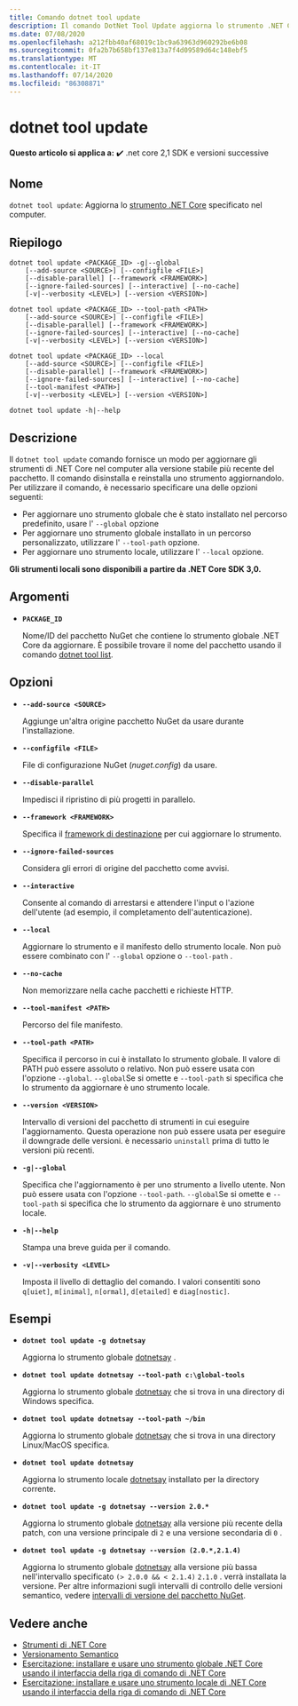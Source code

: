 ```yaml
---
title: Comando dotnet tool update
description: Il comando DotNet Tool Update aggiorna lo strumento .NET Core specificato nel computer.
ms.date: 07/08/2020
ms.openlocfilehash: a212fbb40af68019c1bc9a63963d960292be6b08
ms.sourcegitcommit: 0fa2b7b658bf137e813a7f4d09589d64c148ebf5
ms.translationtype: MT
ms.contentlocale: it-IT
ms.lasthandoff: 07/14/2020
ms.locfileid: "86308871"
---
```

# <a name="dotnet-tool-update"></a>dotnet tool update

**Questo articolo si applica a:** ✔️ .net core 2,1 SDK e versioni successive

## <a name="name"></a>Nome

`dotnet tool update`: Aggiorna lo [strumento .NET Core](global-tools.md) specificato nel computer.

## <a name="synopsis"></a>Riepilogo

```dotnetcli
dotnet tool update <PACKAGE_ID> -g|--global
    [--add-source <SOURCE>] [--configfile <FILE>]
    [--disable-parallel] [--framework <FRAMEWORK>]
    [--ignore-failed-sources] [--interactive] [--no-cache]
    [-v|--verbosity <LEVEL>] [--version <VERSION>]

dotnet tool update <PACKAGE_ID> --tool-path <PATH>
    [--add-source <SOURCE>] [--configfile <FILE>]
    [--disable-parallel] [--framework <FRAMEWORK>]
    [--ignore-failed-sources] [--interactive] [--no-cache]
    [-v|--verbosity <LEVEL>] [--version <VERSION>]

dotnet tool update <PACKAGE_ID> --local
    [--add-source <SOURCE>] [--configfile <FILE>]
    [--disable-parallel] [--framework <FRAMEWORK>]
    [--ignore-failed-sources] [--interactive] [--no-cache]
    [--tool-manifest <PATH>]
    [-v|--verbosity <LEVEL>] [--version <VERSION>]

dotnet tool update -h|--help
```

## <a name="description"></a>Descrizione

Il `dotnet tool update` comando fornisce un modo per aggiornare gli strumenti di .NET Core nel computer alla versione stabile più recente del pacchetto. Il comando disinstalla e reinstalla uno strumento aggiornandolo. Per utilizzare il comando, è necessario specificare una delle opzioni seguenti:

* Per aggiornare uno strumento globale che è stato installato nel percorso predefinito, usare l' `--global` opzione
* Per aggiornare uno strumento globale installato in un percorso personalizzato, utilizzare l' `--tool-path` opzione.
* Per aggiornare uno strumento locale, utilizzare l' `--local` opzione.

**Gli strumenti locali sono disponibili a partire da .NET Core SDK 3,0.**

## <a name="arguments"></a>Argomenti

- **`PACKAGE_ID`**

  Nome/ID del pacchetto NuGet che contiene lo strumento globale .NET Core da aggiornare. È possibile trovare il nome del pacchetto usando il comando [dotnet tool list](dotnet-tool-list.md).

## <a name="options"></a>Opzioni

- **`--add-source <SOURCE>`**

  Aggiunge un'altra origine pacchetto NuGet da usare durante l'installazione.

- **`--configfile <FILE>`**

  File di configurazione NuGet (*nuget.config*) da usare.

- **`--disable-parallel`**

  Impedisci il ripristino di più progetti in parallelo.

- **`--framework <FRAMEWORK>`**

  Specifica il [framework di destinazione](../../standard/frameworks.md) per cui aggiornare lo strumento.

- **`--ignore-failed-sources`**

  Considera gli errori di origine del pacchetto come avvisi.

- **`--interactive`**

  Consente al comando di arrestarsi e attendere l'input o l'azione dell'utente (ad esempio, il completamento dell'autenticazione).

- **`--local`**

  Aggiornare lo strumento e il manifesto dello strumento locale. Non può essere combinato con l' `--global` opzione o `--tool-path` .

- **`--no-cache`**

  Non memorizzare nella cache pacchetti e richieste HTTP.

- **`--tool-manifest <PATH>`**

  Percorso del file manifesto.

- **`--tool-path <PATH>`**

  Specifica il percorso in cui è installato lo strumento globale. Il valore di PATH può essere assoluto o relativo. Non può essere usata con l'opzione `--global`. `--global`Se si omette e `--tool-path` si specifica che lo strumento da aggiornare è uno strumento locale.

- **`--version <VERSION>`**

  Intervallo di versioni del pacchetto di strumenti in cui eseguire l'aggiornamento. Questa operazione non può essere usata per eseguire il downgrade delle versioni. è necessario `uninstall` prima di tutto le versioni più recenti.

- **`-g|--global`**

  Specifica che l'aggiornamento è per uno strumento a livello utente. Non può essere usata con l'opzione `--tool-path`. `--global`Se si omette e `--tool-path` si specifica che lo strumento da aggiornare è uno strumento locale.

- **`-h|--help`**

  Stampa una breve guida per il comando.

- **`-v|--verbosity <LEVEL>`**

  Imposta il livello di dettaglio del comando. I valori consentiti sono `q[uiet]`, `m[inimal]`, `n[ormal]`, `d[etailed]` e `diag[nostic]`.

## <a name="examples"></a>Esempi

- **`dotnet tool update -g dotnetsay`**

  Aggiorna lo strumento globale [dotnetsay](https://www.nuget.org/packages/dotnetsay/) .

- **`dotnet tool update dotnetsay --tool-path c:\global-tools`**

  Aggiorna lo strumento globale [dotnetsay](https://www.nuget.org/packages/dotnetsay/) che si trova in una directory di Windows specifica.

- **`dotnet tool update dotnetsay --tool-path ~/bin`**

  Aggiorna lo strumento globale [dotnetsay](https://www.nuget.org/packages/dotnetsay/) che si trova in una directory Linux/MacOS specifica.

- **`dotnet tool update dotnetsay`**

  Aggiorna lo strumento locale [dotnetsay](https://www.nuget.org/packages/dotnetsay/) installato per la directory corrente.

- **`dotnet tool update -g dotnetsay --version 2.0.*`**

  Aggiorna lo strumento globale [dotnetsay](https://www.nuget.org/packages/dotnetsay/) alla versione più recente della patch, con una versione principale di `2` e una versione secondaria di `0` .

- **`dotnet tool update -g dotnetsay --version (2.0.*,2.1.4)`**

  Aggiorna lo strumento globale [dotnetsay](https://www.nuget.org/packages/dotnetsay/) alla versione più bassa nell'intervallo specificato `(> 2.0.0 && < 2.1.4)` `2.1.0` . verrà installata la versione. Per altre informazioni sugli intervalli di controllo delle versioni semantico, vedere [intervalli di versione del pacchetto NuGet](/nuget/concepts/package-versioning#version-ranges).

## <a name="see-also"></a>Vedere anche

- [Strumenti di .NET Core](global-tools.md)
- [Versionamento Semantico](https://semver.org)
- [Esercitazione: installare e usare uno strumento globale .NET Core usando il interfaccia della riga di comando di .NET Core](global-tools-how-to-use.md)
- [Esercitazione: installare e usare uno strumento locale di .NET Core usando il interfaccia della riga di comando di .NET Core](local-tools-how-to-use.md)
